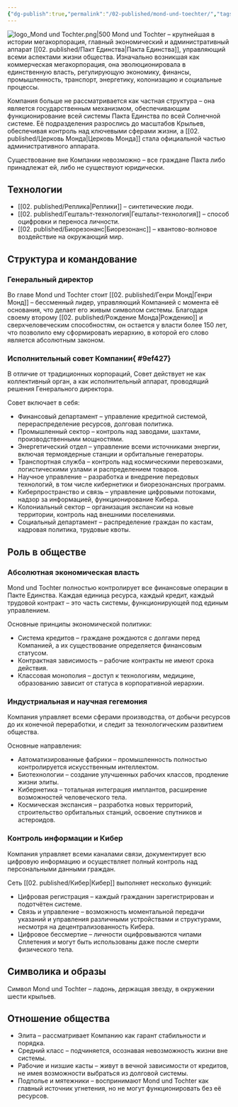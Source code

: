 ```yaml
---
{"dg-publish":true,"permalink":"/02-published/mond-und-toechter/","tags":["фракция","хаб"]}
---
```


![logo_Mond und Tochter.png|500](/img/user/09.%20files/logo_Mond%20und%20Tochter.png)
Mond und Tochter – крупнейшая в истории мегакорпорация, главный экономический и административный аппарат [[02. published/Пакт Единства\|Пакта Единства]], управляющий всеми аспектами жизни общества. Изначально возникшая как коммерческая мегакорпорация, она эволюционировала в единственную власть, регулирующую экономику, финансы, промышленность, транспорт, энергетику, колонизацию и социальные процессы.

Компания больше не рассматривается как частная структура – она является государственным механизмом, обеспечивающим функционирование всей системы Пакта Единства по всей Солнечной системе. Её подразделения разрослись до масштабов Крыльев, обеспечивая контроль над ключевыми сферами жизни, а [[02. published/Церковь Монда\|Церковь Монда]] стала официальной частью административного аппарата.

Существование вне Компании невозможно – все граждане Пакта либо принадлежат ей, либо не существуют юридически.

## Технологии
- [[02. published/Реплика\|Реплики]] – синтетические люди.
- [[02. published/Гештальт-технология\|Гештальт-технология]] – способ оцифровки и переноса личности.
- [[02. published/Биорезонанс\|Биорезонанс]] – квантово-волновое воздействие на окружающий мир.
## Структура и командование
### Генеральный директор
Во главе Mond und Tochter стоит [[02. published/Генри Монд\|Генри Монд]] – бессменный лидер, управляющий Компанией с момента её основания, что делает его живым символом системы. Благодаря своему второму [[02. published/Рождение Монда\|Рождению]] и сверхчеловеческим способностям, он остается у власти более 150 лет, что позволило ему сформировать иерархию, в которой его слово является абсолютным законом.

### Исполнительный совет Компании{ #9ef427}


В отличие от традиционных корпораций, Совет действует не как коллективный орган, а как исполнительный аппарат, проводящий решения Генерального директора.

Совет включает в себя:
- Финансовый департамент – управление кредитной системой, перераспределение ресурсов, долговая политика.
- Промышленный сектор – контроль над заводами, шахтами, производственными мощностями.
- Энергетический отдел – управление всеми источниками энергии, включая термоядерные станции и орбитальные генераторы.
- Транспортная служба – контроль над космическими перевозками, логистическими узлами и распределением товаров.
- Научное управление – разработка и внедрение передовых технологий, в том числе кибернетики и биорезонансных программ.
- Киберпространство и связь – управление цифровыми потоками, надзор за информацией, функционирование Кибера.
- Колониальный сектор – организация экспансии на новые территории, контроль над внешними поселениями.
- Социальный департамент – распределение граждан по кастам, кадровая политика, трудовые квоты.

## Роль в обществе
### Абсолютная экономическая власть
Mond und Tochter полностью контролирует все финансовые операции в Пакте Единства. Каждая единица ресурса, каждый кредит, каждый трудовой контракт – это часть системы, функционирующей под единым управлением.

Основные принципы экономической политики:
- Система кредитов – граждане рождаются с долгами перед Компанией, а их существование определяется финансовым статусом.
- Контрактная зависимость – рабочие контракты не имеют срока действия.
- Классовая монополия – доступ к технологиям, медицине, образованию зависит от статуса в корпоративной иерархии.

### Индустриальная и научная гегемония
Компания управляет всеми сферами производства, от добычи ресурсов до их конечной переработки, и следит за технологическим развитием общества.

Основные направления:
- Автоматизированные фабрики – промышленность полностью контролируется искусственным интеллектом.
- Биотехнологии – создание улучшенных рабочих классов, продление жизни элиты.
- Кибернетика – тотальная интеграция имплантов, расширение возможностей человеческого тела.
- Космическая экспансия – разработка новых территорий, строительство орбитальных станций, освоение спутников и астероидов.

### Контроль информации и Кибер
Компания управляет всеми каналами связи, документирует всю цифровую информацию и осуществляет полный контроль над персональными данными граждан.

Сеть [[02. published/Кибер\|Кибер]] выполняет несколько функций:
- Цифровая регистрация – каждый гражданин зарегистрирован и подотчётен системе.
- Связь и управление – возможность моментальной передачи указаний и управления различными устройствами и структурами, несмотря на децентрализованность Кибера.
- Цифровое бессмертие – личности оцифровываются чипами Сплетения и могут быть использованы даже после смерти физического тела.

## Символика и образы
Символ Mond und Tochter – ладонь, держащая звезду, в окружении шести крыльев. 
## Отношение общества
- Элита – рассматривает Компанию как гарант стабильности и порядка.
- Средний класс – подчиняется, осознавая невозможность жизни вне системы.
- Рабочие и низшие касты – живут в вечной зависимости от кредитов, не имея возможности выбраться из долговой системы.
- Подполье и мятежники – воспринимают Mond und Tochter как главный источник угнетения, но не могут функционировать без её ресурсов.